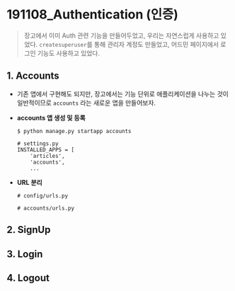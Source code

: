 

# 191108_Authentication (인증)

> 장고에서 이미 Auth 관련 기능을 만들어두었고, 우리는 자연스럽게 사용하고 있었다. `createsuperuser`를 통해 관리자 계정도 만들었고, 어드민 페이지에서 로그인 기능도 사용하고 있었다.

## 1. Accounts

- 기존 앱에서 구현해도 되지만, 장고에서는 기능 단위로 애플리케이션을 나누는 것이 일반적이므로 `accounts` 라는 새로운 앱을 만들어보자.

- **accounts 앱 생성 및 등록**

  ```
  $ python manage.py startapp accounts
  ```

  ```
  # settings.py
  INSTALLED_APPS = [
      'articles',
      'accounts',
      ...
  ```

- **URL 분리**

  ```
  # config/urls.py
  
  # accounts/urls.py
  ```

## 2. SignUp

## 3. Login

## 4. Logout